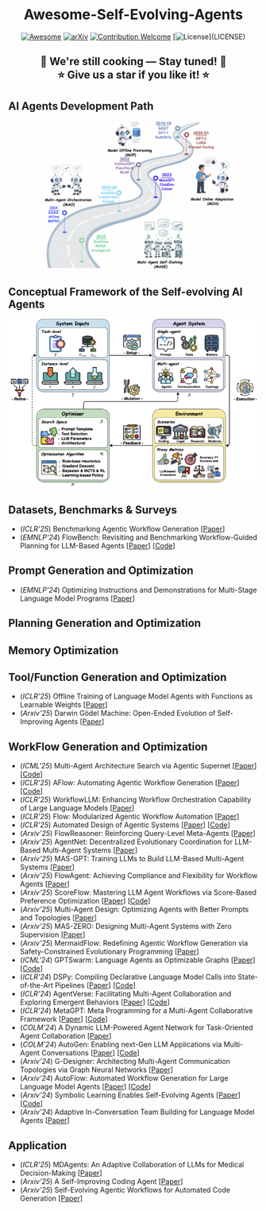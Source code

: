 <h1 align="center">
  <strong>Awesome-Self-Evolving-Agents</strong>
</h1>

<div align="center">

[![Awesome](https://awesome.re/badge.svg?logo=stylelint)](https://awesome.re)
[![arXiv](https://img.shields.io/badge/Arxiv-Self_Evoloving_AI_Agents-b31b1b.svg?logo=arXiv)](https://arxiv.org/abs/2508.07407)
[![Contribution Welcome](https://img.shields.io/badge/Contributions-welcome-Green?logo=mercadopago&logoColor=white)](https://github.com/EvoAgentX/Awesome-Self-Evolving-Agents/pulls)
[![License](https://img.shields.io/badge/License-MIT-yellow.svg?)](LICENSE)

</div>

<h2 align="center">
  <strong>🤖 We're still cooking — Stay tuned! 🤖<br>⭐ Give us a star if you like it! ⭐</strong>
</h2>

## AI Agents Development Path

<p align="center">
  <img src="./assets/evolve-path.png">
</p>

## Conceptual Framework of the Self-evolving AI Agents
<p align="center">
  <img src="./assets/evolve-framework.png">
</p>

## Datasets, Benchmarks & Surveys
- (*ICLR'25*) Benchmarking Agentic Workflow Generation [[Paper](https://openreview.net/forum?id=vunPXOFmoi)]
- (*EMNLP'24*) FlowBench: Revisiting and Benchmarking Workflow-Guided Planning for LLM-Based Agents [[Paper](https://doi.org/10.18653/v1/2024.findings-emnlp.638)] [[Code](https://github.com/Justherozen/FlowBench)]


## Prompt Generation and Optimization
- (*EMNLP'24*) Optimizing Instructions and Demonstrations for Multi-Stage Language Model Programs [[Paper](https://doi.org/10.18653/v1/2024.emnlp-main.525)]

## Planning Generation and Optimization

## Memory Optimization

## Tool/Function Generation and Optimization
- (*ICLR'25*) Offline Training of Language Model Agents with Functions as Learnable Weights [[Paper](https://openreview.net/forum?id=2xbkWiEuR1)]
- (*Arxiv'25*) Darwin Gödel Machine: Open-Ended Evolution of Self-Improving Agents [[Paper](https://arxiv.org/pdf/2505.22954)]


## WorkFlow Generation and Optimization
- (*ICML'25*) Multi-Agent Architecture Search via Agentic Supernet [[Paper](https://doi.org/10.48550/arXiv.2502.04180)][[Code](https://github.com/bingreeky/MaAS)]
- (*ICLR'25*) AFlow: Automating Agentic Workflow Generation [[Paper](https://arxiv.org/abs/2410.10762)] [[Code](https://github.com/geekan/MetaGPT/tree/main/examples/aflow)]
- (*ICLR'25*) WorkflowLLM: Enhancing Workflow Orchestration Capability of Large Language Models [[Paper](https://openreview.net/forum?id=3Hy00Wvabi)]
- (*ICLR'25*) Flow: Modularized Agentic Workflow Automation [[Paper](https://openreview.net/forum?id=sLKDbuyq99)]
- (*ICLR'25*) Automated Design of Agentic Systems [[Paper](https://arxiv.org/abs/2408.08435)] [[Code](https://github.com/ShengranHu/ADAS)]
- (*Arxiv'25*) FlowReasoner: Reinforcing Query-Level Meta-Agents [[Paper](https://doi.org/10.48550/arXiv.2504.15257)]
- (*Arxiv'25*) AgentNet: Decentralized Evolutionary Coordination for LLM-Based Multi-Agent Systems [[Paper](https://arxiv.org/abs/2504.00587)]
- (*Arxiv'25*) MAS-GPT: Training LLMs to Build LLM-Based Multi-Agent Systems [[Paper](https://arxiv.org/abs/2503.03686)]
- (*Arxiv'25*) FlowAgent: Achieving Compliance and Flexibility for Workflow Agents [[Paper](https://doi.org/10.48550/arXiv.2502.14345)]
- (*Arxiv'25*) ScoreFlow: Mastering LLM Agent Workflows via Score-Based Preference Optimization [[Paper](https://arxiv.org/abs/2502.04306)] [[Code](https://github.com/Gen-Verse/ScoreFlow)]
- (*Arxiv'25*) Multi-Agent Design: Optimizing Agents with Better Prompts and Topologies [[Paper](https://arxiv.org/abs/2502.02533)]
- (*Arxiv'25*) MAS-ZERO: Designing Multi-Agent Systems with Zero Supervision [[Paper](https://arxiv.org/abs/2505.14996)]
- (*Arxiv'25*) MermaidFlow: Redefining Agentic Workflow Generation via Safety-Constrained Evolutionary Programming [[Paper](https://arxiv.org/abs/2505.22967)]
- (*ICML'24*) GPTSwarm: Language Agents as Optimizable Graphs [[Paper](https://arxiv.org/abs/2402.16823)] [[Code](https://github.com/metauto-ai/gptswarm)]
- (*ICLR'24*) DSPy: Compiling Declarative Language Model Calls into State-of-the-Art Pipelines [[Paper](https://openreview.net/forum?id=sY5N0zY5Od)] [[Code](https://github.com/stanfordnlp/dspy)]
- (*ICLR'24*) AgentVerse: Facilitating Multi-Agent Collaboration and Exploring Emergent Behaviors [[Paper](https://openreview.net/forum?id=EHg5GDnyq1)] [[Code](https://github.com/OpenBMB/AgentVerse)]
- (*ICLR'24*) MetaGPT: Meta Programming for a Multi-Agent Collaborative Framework [[Paper](https://openreview.net/forum?id=VtmBAGCN7o)] [[Code](https://github.com/geekan/MetaGPT)]
- (*COLM'24*) A Dynamic LLM-Powered Agent Network for Task-Oriented Agent Collaboration [[Paper](https://openreview.net/forum?id=XII0Wp1XA9)]
- (*COLM'24*) AutoGen: Enabling next-Gen LLM Applications via Multi-Agent Conversations [[Paper](https://openreview.net/forum?id=BAakY1hNKS)] [[Code](https://github.com/microsoft/autogen)]
- (*Arxiv'24*) G-Designer: Architecting Multi-Agent Communication Topologies via Graph Neural Networks [[Paper](https://doi.org/10.48550/arXiv.2410.11782)]
- (*Arxiv'24*) AutoFlow: Automated Workflow Generation for Large Language Model Agents [[Paper](https://arxiv.org/abs/2407.12821)] [[Code](https://github.com/agiresearch/AutoFlow)]
- (*Arxiv'24*) Symbolic Learning Enables Self-Evolving Agents [[Paper](https://arxiv.org/abs/2406.18532)] [[Code](https://github.com/aiwaves-cn/agents)]
- (*Arxiv'24*) Adaptive In-Conversation Team Building for Language Model Agents [[Paper](https://arxiv.org/abs/2405.19425)]

## Application
- (*ICLR'25*) MDAgents: An Adaptive Collaboration of LLMs for Medical Decision-Making [[Paper](https://openreview.net/forum?id=EKdk4vxKO4)]
- (*Arxiv'25*) A Self-Improving Coding Agent [[Paper](https://arxiv.org/abs/2504.15228)]
- (*Arxiv'25*) Self-Evolving Agentic Workflows for Automated Code Generation [[Paper](https://arxiv.org/abs/2505.18646)]